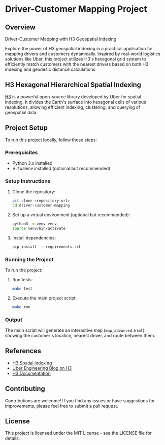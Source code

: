 # Driver-Customer Mapping Project

## Overview
Driver-Customer Mapping with H3 Geospatial Indexing

Explore the power of H3 geospatial indexing in a practical application for mapping drivers and customers dynamically. Inspired by real-world logistics solutions like Uber, this project utilizes H3's hexagonal grid system to efficiently match customers with the nearest drivers based on both H3 indexing and geodesic distance calculations.

## H3 Hexagonal Hierarchical Spatial Indexing
[H3](https://eng.uber.com/h3/) is a powerful open-source library developed by Uber for spatial indexing. It divides the Earth's surface into hexagonal cells of various resolutions, allowing efficient indexing, clustering, and querying of geospatial data.

## Project Setup
To run this project locally, follow these steps:

### Prerequisites
- Python 3.x installed
- Virtualenv installed (optional but recommended)

### Setup Instructions
1. Clone the repository:
   ```bash
   git clone <repository-url>
   cd driver-customer-mapping
   ```

2. Set up a virtual environment (optional but recommended):
   ```bash
   python3 -m venv venv
   source venv/bin/activate
   ```

3. Install dependencies:
   ```bash
   pip install -r requirements.txt
   ```

### Running the Project
To run the project:

1. Run tests:
   ```bash
   make test
   ```

2. Execute the main project script:
   ```bash
   make run
   ```

### Output
The main script will generate an interactive map (`map_advanced.html`) showing the customer's location, nearest driver, and route between them.

## References
- [H3 Spatial Indexing](https://eng.uber.com/h3/)
- [Uber Engineering Blog on H3](https://eng.uber.com/h3/)
- [H3 Documentation](https://h3geo.org/docs/introduction/overview)

## Contributing
Contributions are welcome! If you find any issues or have suggestions for improvements, please feel free to submit a pull request.

## License
This project is licensed under the MIT License - see the LICENSE file for details.
```

